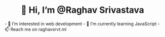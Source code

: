 <h1 style = "text-align : center;">👋 Hi, I’m @Raghav Srivastava</h1>
- 👀 I’m interested in web development
- 🌱 I’m currently learning JavaScript
- 📫 Reach me on raghavsrvt.ml

<!---
RaghavSrvt-dev/RaghavSrvt-dev is a ✨ special ✨ repository because its `README.md` (this file) appears on your GitHub profile.
You can click the Preview link to take a look at your changes.
--->
